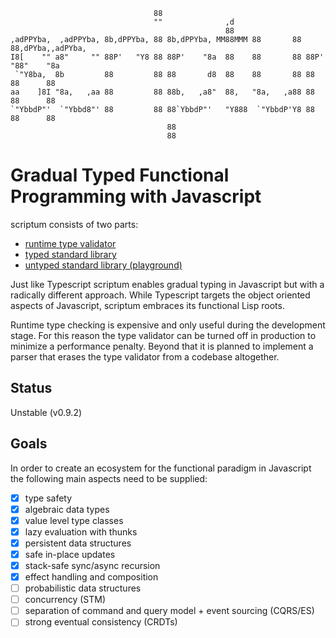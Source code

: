                                     88                                                    
                                    ""              ,d                                    
                                                    88                                    
    ,adPPYba,  ,adPPYba, 8b,dPPYba, 88 8b,dPPYba, MM88MMM 88       88 88,dPYba,,adPYba,   
    I8[    "" a8"     "" 88P'   "Y8 88 88P'    "8a  88    88       88 88P'   "88"    "8a  
     `"Y8ba,  8b         88         88 88       d8  88    88       88 88      88      88  
    aa    ]8I "8a,   ,aa 88         88 88b,   ,a8"  88,   "8a,   ,a88 88      88      88  
    `"YbbdP"'  `"Ybbd8"' 88         88 88`YbbdP"'   "Y888  `"YbbdP'Y8 88      88      88  
                                       88                                                 
                                       88                                                 
                                   
# Gradual Typed Functional Programming with Javascript

scriptum consists of two parts:

* [runtime type validator](https://github.com/kongware/scriptum/blob/master/src/validator.js)
* [typed standard library](https://github.com/kongware/scriptum/blob/master/src/library.js)
* [untyped standard library (playground)](https://github.com/kongware/scriptum/blob/master/src/untyped.js)

Just like Typescript scriptum enables gradual typing in Javascript but with a radically different approach. While Typescript targets the object oriented aspects of Javascript, scriptum embraces its functional Lisp roots.

Runtime type checking is expensive and only useful during the development stage. For this reason the type validator can be turned off in production to minimize a performance penalty. Beyond that it is planned to implement a parser that erases the type validator from a codebase altogether.

## Status

Unstable (v0.9.2)

## Goals

In order to create an ecosystem for the functional paradigm in Javascript the following main aspects need to be supplied:

- [x] type safety
- [x] algebraic data types
- [x] value level type classes
- [x] lazy evaluation with thunks
- [x] persistent data structures
- [x] safe in-place updates
- [x] stack-safe sync/async recursion
- [x] effect handling and composition
- [ ] probabilistic data structures
- [ ] concurrency (STM)
- [ ] separation of command and query model + event sourcing (CQRS/ES)
- [ ] strong eventual consistency (CRDTs)
